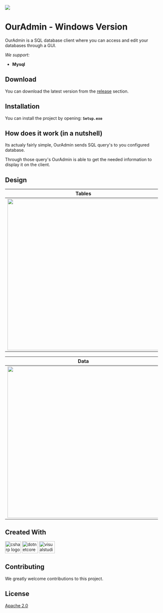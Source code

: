<div align="start">
  <img src="https://visitor-badge.laobi.icu/badge?page_id=Sten435.Sten435&right_color=lightslategray"  />
</div>

# OurAdmin - Windows Version

OurAdmin is a SQL database client where you can access and edit your databases through a GUI.

*We support:*

- **Mysql**


## Download

You can download the latest version from the <ins>release</ins> section.

## Installation

You can install the project by opening:
**`
Setup.exe
`**

## How does it work (in a nutshell)
Its actualy fairly simple, OurAdmin sends SQL query's to you configured database.

Through those query's OurAdmin is able to get the needed information to display it on the client.

## Design

Tables             |  Structure
:-------------------------:|:-------------------------:
<img src="https://user-images.githubusercontent.com/44066744/182271769-a6e3c301-5907-4504-81ff-809443e736fc.jpg" width="500" />  |  <img src="https://user-images.githubusercontent.com/44066744/182271767-ae5fc256-f689-49ed-acd3-24aae4f9a365.jpg" width="500" />

Data             |
:-------------------------:|
<img src="https://user-images.githubusercontent.com/44066744/182271757-a01ed75d-0069-4284-a598-f5af1ecf197f.jpg" width="500" />  |

## Created With

<div align="start">
  <img src="https://cdn.jsdelivr.net/gh/devicons/devicon/icons/csharp/csharp-original.svg" height="40" width="52" alt="csharp logo"  />
  <img src="https://cdn.jsdelivr.net/gh/devicons/devicon/icons/dotnetcore/dotnetcore-original.svg" height="40" width="52" alt="dotnetcore logo"  />
  <img src="https://cdn.jsdelivr.net/gh/devicons/devicon/icons/visualstudio/visualstudio-plain.svg" height="40" width="52" alt="visualstudio logo"  />
</div>

## Contributing
We greatly welcome contributions to this project.

## License
[Apache 2.0](https://github.com/Sten435/OurAdmin-Windows/blob/main/LICENSE)

